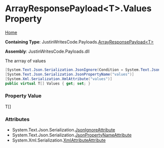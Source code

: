 # ArrayResponsePayload\<T\>\.Values Property

[Home](../../../README.md)

**Containing Type**: JustinWritesCode\.Payloads\.[ArrayResponsePayload\<T\>](../README.md)

**Assembly**: JustinWritesCode\.Payloads\.dll

  
The arrray of values

```csharp
[System.Text.Json.Serialization.JsonIgnore(Condition = System.Text.Json.Serialization.JsonIgnoreCondition.WhenWritingNull)]
[System.Text.Json.Serialization.JsonPropertyName("values")]
[System.Xml.Serialization.XmlAttribute("values")]
public virtual T[] Values { get; set; }
```

### Property Value

T\[\]

### Attributes

* System\.Text\.Json\.Serialization\.[JsonIgnoreAttribute](https://docs.microsoft.com/en-us/dotnet/api/system.text.json.serialization.jsonignoreattribute)
* System\.Text\.Json\.Serialization\.[JsonPropertyNameAttribute](https://docs.microsoft.com/en-us/dotnet/api/system.text.json.serialization.jsonpropertynameattribute)
* System\.Xml\.Serialization\.[XmlAttributeAttribute](https://docs.microsoft.com/en-us/dotnet/api/system.xml.serialization.xmlattributeattribute)

